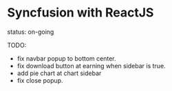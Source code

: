 # Syncfusion with ReactJS

status: on-going

TODO:
- fix navbar popup to bottom center.
- fix download button at earning when sidebar is true.
- add pie chart at chart sidebar
- fix close popup.
